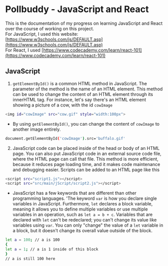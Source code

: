 # Pollbuddy - JavaScript and React

This is the documentation of my progress on learning JavaScript and React over the course of working on this project.  
For JavaScript, I used this website: [https://www.w3schools.com/js/DEFAULT.asp](https://www.w3schools.com/js/DEFAULT.asp)   
For React, I used [https://www.codecademy.com/learn/react-101](https://www.codecademy.com/learn/react-101)

## JavaScript

1. `getElementById()` is a common HTML method in JavaScript. The parameter of the method is the name of an HTML element. 
This method can be used to change the content of an HTML element through its innerHTML tag. For instance, let's say there's an 
HTML element showing a picture of a cow, with the id `cowImage`

```bash
<img id="cowImage" src="cow.gif" style="width:100px">
```
- By using `getElementById()`, you can change the content of `cowImage` to another image entirely.   

```bash
document.getElementById('cowImage').src='buffalo.gif'
```

2. JavaScript code can be placed inside of the head or body of an HTML page. You can also put JavaScript code in 
an external source code file, where the HTML page can call that file. This method is more efficient, because it reduces 
page loading time, and it makes code maintenance and debugging easier. Scripts can be added to an HTML page like this 

```bash
<script src="script1.js"></script>
<script src="src/main/jScript/script2.js"></script>
```
- JavaScript has a few keywords that are different than other programming languages. 'The keyword `var` is how you 
declare single variables in JavaScript. Furthermore, `let` declares a block variable, meaning it allows you to define 
multiple variables or use multiple variables in an operation, such as `let a = b + c`. Variables that are declared with `let` 
can't be redeclared; you can't change its value like variables using `var`. You can only "change" the value of a `let` variable 
in a block, but it doesn't change its overall value outside of the block. 

```bash
let a = 100; // a is 100 
{
let a = 1; // a is 1 inside of this block 
}
// a is still 100 here 
```